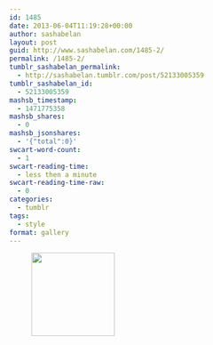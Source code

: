 ```yaml
---
id: 1485
date: 2013-06-04T11:19:28+00:00
author: sashabelan
layout: post
guid: http://www.sashabelan.com/1485-2/
permalink: /1485-2/
tumblr_sashabelan_permalink:
  - http://sashabelan.tumblr.com/post/52133005359
tumblr_sashabelan_id:
  - 52133005359
mashsb_timestamp:
  - 1471775358
mashsb_shares:
  - 0
mashsb_jsonshares:
  - '{"total":0}'
swcart-word-count:
  - 1
swcart-reading-time:
  - less then a minute
swcart-reading-time-raw:
  - 0
categories:
  - tumblr
tags:
  - style
format: gallery
---
```

<div id='gallery-427' class='gallery galleryid-1485 gallery-columns-3 gallery-size-thumbnail'>
  <figure class='gallery-item'> 
  
  <div class='gallery-icon portrait'>
    <a href='http://www.sashabelan.ru/1485-2/attachment/1486/'><img width="150" height="150" src="http://www.sashabelan.ru/wp-content/uploads/2013/06/tumblr_mnv8sgky9T1qarj97o1_500-150x150.jpg" class="attachment-thumbnail size-thumbnail" alt="" /></a>
  </div></figure>
</div>